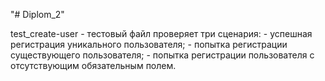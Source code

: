 "# Diplom_2" 


test_create-user - тестовый файл проверяет три сценария:
    - успешная регистрация уникального пользователя;
    - попытка регистрации существующего пользователя;
    - попытка регистрации пользователя с отсутствующим обязательным полем.
